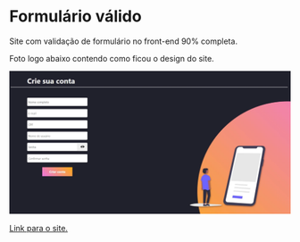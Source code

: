 # Formulário válido

Site com validação de formulário no front-end 90% completa.

Foto logo abaixo contendo como ficou o design do site.

<img src="./content-readme/example-page.webp" width="1000">

<a href="https://formulario-via-js.netlify.app" target="_self" rel="next">Link para o site.</a>
